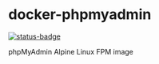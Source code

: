 # docker-phpmyadmin
[![status-badge](https://build02.sotolar.net/api/badges/22/status.svg)](https://build02.sotolar.net/repos/22)

phpMyAdmin Alpine Linux FPM image